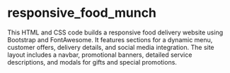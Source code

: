 # responsive_food_munch
This HTML and CSS code builds a responsive food delivery website using Bootstrap and FontAwesome. It features sections for a dynamic menu, customer offers, delivery details, and social media integration. The site layout includes a navbar, promotional banners, detailed service descriptions, and modals for gifts and special promotions.
